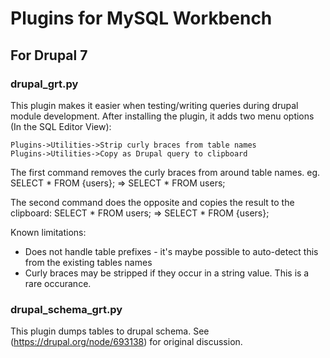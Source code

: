 Plugins for MySQL Workbench
=======================

For Drupal 7
----------

### drupal_grt.py

This plugin makes it easier when testing/writing queries during drupal module development.  After installing the plugin, it adds two menu options (In the SQL Editor View):

    Plugins->Utilities->Strip curly braces from table names
    Plugins->Utilities->Copy as Drupal query to clipboard

The first command removes the curly braces from around table names. eg.
    SELECT * FROM {users};  => SELECT * FROM users;

The second command does the opposite and copies the result to the clipboard:
    SELECT * FROM users;  => SELECT * FROM {users};

Known limitations:
* Does not handle table prefixes - it's maybe possible to auto-detect this from the existing tables names
* Curly braces may be stripped if they occur in a string value.  This is a rare occurance.

### drupal_schema_grt.py

This plugin dumps tables to drupal schema. See (https://drupal.org/node/693138) for original discussion.


